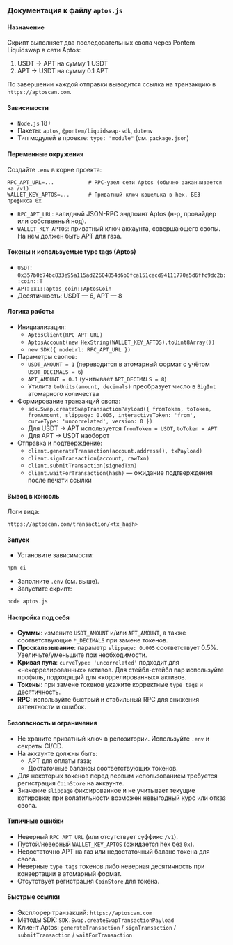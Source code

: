 ### Документация к файлу `aptos.js`

#### Назначение
Скрипт выполняет два последовательных свопа через Pontem Liquidswap в сети Aptos:
1) USDT → APT на сумму 1 USDT
2) APT → USDT на сумму 0.1 APT

По завершении каждой отправки выводится ссылка на транзакцию в `https://aptoscan.com`.

#### Зависимости
- `Node.js` 18+
- Пакеты: `aptos`, `@pontem/liquidswap-sdk`, `dotenv`
- Тип модулей в проекте: `type: "module"` (см. `package.json`)

#### Переменные окружения
Создайте `.env` в корне проекта:
```env
RPC_APT_URL=...           # RPC-узел сети Aptos (обычно заканчивается на /v1)
WALLET_KEY_APTOS=...      # Приватный ключ кошелька в hex, БЕЗ префикса 0x
```

- `RPC_APT_URL`: валидный JSON-RPC эндпоинт Aptos (н-р, провайдер или собственный нод).
- `WALLET_KEY_APTOS`: приватный ключ аккаунта, совершающего свопы. На нём должен быть APT для газа.

#### Токены и используемые type tags (Aptos)
- `USDT`: `0x357b0b74bc833e95a115ad22604854d6b0fca151cecd94111770e5d6ffc9dc2b::coin::T`
- `APT`: `0x1::aptos_coin::AptosCoin`
- Десятичность: USDT — 6, APT — 8

#### Логика работы
- Инициализация:
    - `AptosClient(RPC_APT_URL)`
    - `AptosAccount(new HexString(WALLET_KEY_APTOS).toUint8Array())`
    - `new SDK({ nodeUrl: RPC_APT_URL })`
- Параметры свопов:
    - `USDT_AMOUNT = 1` (переводится в атомарный формат с учётом `USDT_DECIMALS = 6`)
    - `APT_AMOUNT = 0.1` (учитывает `APT_DECIMALS = 8`)
    - Утилита `toUnits(amount, decimals)` преобразует число в `BigInt` атомарного количества
- Формирование транзакций свопа:
    - `sdk.Swap.createSwapTransactionPayload({ fromToken, toToken, fromAmount, slippage: 0.005, interactiveToken: 'from', curveType: 'uncorrelated', version: 0 })`
    - Для USDT → APT используется `fromToken = USDT`, `toToken = APT`
    - Для APT → USDT наоборот
- Отправка и подтверждение:
    - `client.generateTransaction(account.address(), txPayload)`
    - `client.signTransaction(account, rawTxn)`
    - `client.submitTransaction(signedTxn)`
    - `client.waitForTransaction(hash)` — ожидание подтверждения после печати ссылки

#### Вывод в консоль
Логи вида:
```
https://aptoscan.com/transaction/<tx_hash>
```

#### Запуск
- Установите зависимости:
```bash
npm ci
```
- Заполните `.env` (см. выше).
- Запустите скрипт:
```bash
node aptos.js
```

#### Настройка под себя
- **Суммы**: измените `USDT_AMOUNT` и/или `APT_AMOUNT`, а также соответствующие `*_DECIMALS` при замене токенов.
- **Проскальзывание**: параметр `slippage: 0.005` соответствует 0.5%. Увеличьте/уменьшите при необходимости.
- **Кривая пула**: `curveType: 'uncorrelated'` подходит для «некоррелированных» активов. Для стейбл-стейбл пар используйте профиль, подходящий для «коррелированных» активов.
- **Токены**: при замене токенов укажите корректные `type tags` и десятичность.
- **RPC**: используйте быстрый и стабильный RPC для снижения латентности и ошибок.

#### Безопасность и ограничения
- Не храните приватный ключ в репозитории. Используйте `.env` и секреты CI/CD.
- На аккаунте должны быть:
    - APT для оплаты газа;
    - Достаточные балансы соответствующих токенов.
- Для некоторых токенов перед первым использованием требуется регистрация `CoinStore` на аккаунте.
- Значение `slippage` фиксированное и не учитывает текущие котировки; при волатильности возможен невыгодный курс или отказ свопа.

#### Типичные ошибки
- Неверный `RPC_APT_URL` (или отсутствует суффикс `/v1`).
- Пустой/неверный `WALLET_KEY_APTOS` (ожидается hex без `0x`).
- Недостаточно APT на газ или недостаточный баланс токена для свопа.
- Неверные `type tags` токенов либо неверная десятичность при конвертации в атомарный формат.
- Отсутствует регистрация `CoinStore` для токена.

#### Быстрые ссылки
- Эксплорер транзакций: `https://aptoscan.com`
- Методы SDK: `SDK.Swap.createSwapTransactionPayload`
- Клиент Aptos: `generateTransaction` / `signTransaction` / `submitTransaction` / `waitForTransaction`
